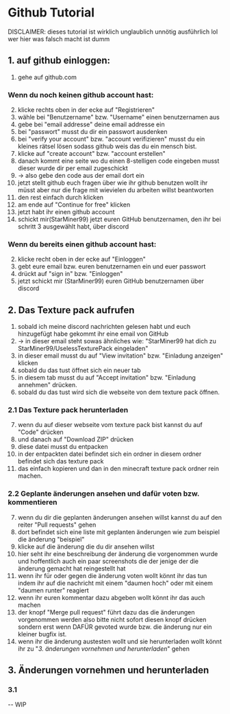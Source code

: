 # Github Tutorial

DISCLAIMER: dieses tutorial ist wirklich unglaublich unnötig ausführlich lol wer hier was falsch macht ist dumm

## 1. auf github einloggen:
1. gehe auf github.com

### Wenn du noch keinen github account hast:
2. klicke rechts oben in der ecke auf "Registrieren"
3. wähle bei "Benutzername" bzw. "Username" einen benutzernamen aus
4. gebe bei "email addresse" deine email addresse ein
5. bei "passwort" musst du dir ein passwort ausdenken
6. bei "verify your account" bzw. "account verifizieren" musst du ein kleines rätsel lösen sodass github weis das du ein mensch bist.
7. klicke auf "create account" bzw. "account erstellen"
8. danach kommt eine seite wo du einen 8-stelligen code eingeben musst dieser wurde dir per email zugeschickt
9. -> also gebe den code aus der email dort ein
10. jetzt stellt github euch fragen über wie ihr github benutzen wollt ihr müsst aber nur die frage mit wievielen du arbeiten willst beantworten 
11. den rest einfach durch klicken
12. am ende auf "Continue for free" klicken 
13. jetzt habt ihr einen github account
14. schickt mir(StarMiner99) jetzt euren GitHub benutzernamen, den ihr bei schritt 3 ausgewählt habt, über discord

### Wenn du bereits einen github account hast:
2. klicke recht oben in der ecke auf "Einloggen"
3. gebt eure email bzw. euren benutzernamen ein und euer passwort
4. drückt auf "sign in" bzw. "Einloggen"
5. jetzt schickt mir (StarMiner99) euren GitHub benutzernamen über discord

## 2. Das Texture pack aufrufen

1. sobald ich meine discord nachrichten gelesen habt und euch hinzugefügt habe gekommt ihr eine email von GitHub
2. -> in dieser email steht sowas ähnliches wie: "StarMiner99 hat dich zu StarMiner99/UselessTexturePack eingeladen"
3. in dieser email musst du auf "View invitation" bzw. "Einladung anzeigen" klicken
4. sobald du das tust öffnet sich ein neuer tab 
5. in diesem tab musst du auf "Accept invitation" bzw. "Einladung annehmen" drücken.
6. sobald du das tust wird sich die webseite von dem texture pack öffnen.

### 2.1 Das Texture pack herunterladen
7. wenn du auf dieser webseite vom texture pack bist kannst du auf "Code" drücken
8. und danach auf "Download ZIP" drücken
9. diese datei musst du entpacken
10. in der entpackten datei befindet sich ein ordner in diesem ordner befindet sich das texture pack
11. das einfach kopieren und dan in den minecraft texture pack ordner rein machen.

### 2.2 Geplante änderungen ansehen und dafür voten bzw. kommentieren
7. wenn du dir die geplanten änderungen ansehen willst kannst du auf den reiter "Pull requests" gehen
8. dort befindet sich eine liste mit geplanten änderungen wie zum beispiel die änderung "beispiel"
9. klicke auf die änderung die du dir ansehen willst
10. hier seht ihr eine beschreibung der änderung die vorgenommen wurde und hoffentlich auch ein paar screenshots die der jenige der die änderung gemacht hat reingestellt hat
11. wenn ihr für oder gegen die änderung voten wollt könnt ihr das tun indem ihr auf die nachricht mit einem "daumen hoch" oder mit einem "daumen runter" reagiert
12. wenn ihr euren kommentar dazu abgeben wollt könnt ihr das auch machen
13. der knopf "Merge pull request" führt dazu das die änderungen vorgenommen werden also bitte nicht sofort diesen knopf drücken sondern erst wenn DAFÜR gevoted wurde bzw. die änderung nur ein kleiner bugfix ist.
14. wenn ihr die änderung austesten wollt und sie herunterladen wollt könnt ihr zu "*3. änderungen vornehmen und herunterladen*" gehen

## 3. Änderungen vornehmen und herunterladen

### 3.1 
-- WIP
